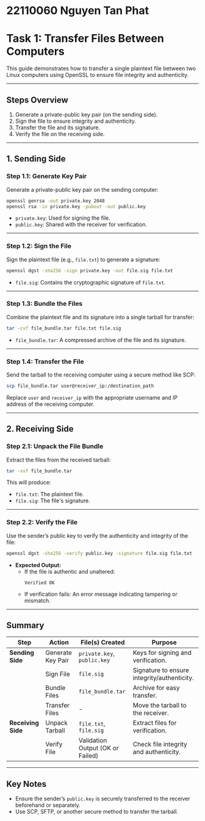 # 22110060 Nguyen Tan Phat

# Task 1: Transfer Files Between Computers

This guide demonstrates how to transfer a single plaintext file between two Linux computers using OpenSSL to ensure file integrity and authenticity.

---

## **Steps Overview**
1. Generate a private-public key pair (on the sending side).
2. Sign the file to ensure integrity and authenticity.
3. Transfer the file and its signature.
4. Verify the file on the receiving side.

---

## **1. Sending Side**

### **Step 1.1: Generate Key Pair**
Generate a private-public key pair on the sending computer:

```bash
openssl genrsa -out private.key 2048
openssl rsa -in private.key -pubout -out public.key
```

- `private.key`: Used for signing the file.
- `public.key`: Shared with the receiver for verification.

---

### **Step 1.2: Sign the File**
Sign the plaintext file (e.g., `file.txt`) to generate a signature:

```bash
openssl dgst -sha256 -sign private.key -out file.sig file.txt
```

- `file.sig`: Contains the cryptographic signature of `file.txt`.

---

### **Step 1.3: Bundle the Files**
Combine the plaintext file and its signature into a single tarball for transfer:

```bash
tar -cvf file_bundle.tar file.txt file.sig
```

- `file_bundle.tar`: A compressed archive of the file and its signature.

---

### **Step 1.4: Transfer the File**
Send the tarball to the receiving computer using a secure method like SCP:

```bash
scp file_bundle.tar user@receiver_ip:/destination_path
```

Replace `user` and `receiver_ip` with the appropriate username and IP address of the receiving computer.

---

## **2. Receiving Side**

### **Step 2.1: Unpack the File Bundle**
Extract the files from the received tarball:

```bash
tar -xvf file_bundle.tar
```

This will produce:
- `file.txt`: The plaintext file.
- `file.sig`: The file's signature.

---

### **Step 2.2: Verify the File**
Use the sender’s public key to verify the authenticity and integrity of the file:

```bash
openssl dgst -sha256 -verify public.key -signature file.sig file.txt
```

- **Expected Output:**
  - If the file is authentic and unaltered:  
    ```
    Verified OK
    ```
  - If verification fails: An error message indicating tampering or mismatch.

---

## **Summary**

| **Step**         | **Action**                          | **File(s) Created**                | **Purpose**                              |
|-------------------|-------------------------------------|-------------------------------------|------------------------------------------|
| **Sending Side**  | Generate Key Pair                  | `private.key`, `public.key`         | Keys for signing and verification.       |
|                   | Sign File                          | `file.sig`                         | Signature to ensure integrity/authenticity. |
|                   | Bundle Files                       | `file_bundle.tar`                  | Archive for easy transfer.               |
|                   | Transfer Files                     | -                                  | Move the tarball to the receiver.        |
| **Receiving Side**| Unpack Tarball                     | `file.txt`, `file.sig`             | Extract files for verification.          |
|                   | Verify File                        | Validation Output (OK or Failed)   | Check file integrity and authenticity.   |

---

## **Key Notes**
- Ensure the sender’s `public.key` is securely transferred to the receiver beforehand or separately.
- Use SCP, SFTP, or another secure method to transfer the tarball.

